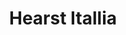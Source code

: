 ---
collection_archive: true
collection_category:
  - Award Winning
  - Award Winning
  - Portraits
  - Lifestyle
  - Color
  - Sports + Athletes
  - Editorial
collection_content: 
collection_cover: https://d1sf55qlb7p6hz.cloudfront.net/hearst-5.jpg
collection_cover_mobile: https://d1sf55qlb7p6hz.cloudfront.net/verticalcovers-25.jpg
collection_description: >-
  Showcasing the health benefits of sprinting set to the backdrop of 1930’s art
  deco.

    
   Winner in the 2016 _American Photography Annual: AP 32_
collection_description_alignment: center
collection_exhibition: []
collection_filter: Commissioned + Stock
collection_hidden: false
collection_meta: Gioa 
collection_press: []
collection_preview:
  - https://d1sf55qlb7p6hz.cloudfront.net/paris_covers-1.jpg
  - https://d1sf55qlb7p6hz.cloudfront.net/paris_covers-2.jpg
  - https://d1sf55qlb7p6hz.cloudfront.net/paris_covers-3.jpg
  - https://d1sf55qlb7p6hz.cloudfront.net/paris_covers-4.jpg
cover_image: https://d1sf55qlb7p6hz.cloudfront.net/social-20.jpg
date: 
hide_footer: true 
logo: 
navigation_theme: white
slug: paris
theme_color: "#F4BEFF"
title: Hearst Itallia
collection_awards:
  - content: |-
      **2016**  
      _AP 32: American Photography Annual 32_
    template: popup-text-element
collection_blocks:
  - _bookshop_name: collections/media-row-start
    row_alignment: between
  - _bookshop_name: collections/media-element 
    color: "#FDE3BB"
    image:  https://d1sf55qlb7p6hz.cloudfront.net/hearst-1.jpg
    margin_left: 30
    margin_right: 0
    margin_y: 100
    width: 40
  - _bookshop_name: collections/media-row
    row_alignment: between
  - _bookshop_name: collections/media-element 
    color: "#B7F5F8"
    image: https://d1sf55qlb7p6hz.cloudfront.net/hearst-2.jpg
    margin_left: 5
    margin_y: 100
    width: 33
  - _bookshop_name: collections/media-element 
    color: "#FECAC4"
    image:  https://d1sf55qlb7p6hz.cloudfront.net/hearst-3.jpg
    margin_left: 0
    margin_right: 15
    margin_y: 300
    width: 30
  - _bookshop_name: collections/media-row
    row_alignment: between
  - _bookshop_name: collections/media-element 
    color: "#F5DFF8"
    image: https://d1sf55qlb7p6hz.cloudfront.net/hearst-5.jpg
    margin_left: 0
    margin_y: 300
    width: 60
  - _bookshop_name: collections/media-element 
    color: "#B2DDFD"
    image:  https://d1sf55qlb7p6hz.cloudfront.net/hearst-4.jpg
    margin_left: 0
    margin_right: 0
    margin_y: 100
    width: 33
  - _bookshop_name: collections/media-row
    row_alignment: between
  - _bookshop_name: collections/media-element 
    color: "#C9F6F9"
    image:  https://d1sf55qlb7p6hz.cloudfront.net/hearst-6.jpg
    margin_left: 40
    margin_y: 100
    width: 40
  - _bookshop_name: collections/media-row
    row_alignment: between
  - _bookshop_name: collections/media-element 
    color: "#FDEBEB"
    image:  https://d1sf55qlb7p6hz.cloudfront.net/hearst-7.jpg
    margin_left: 25
    margin_right: 0
    margin_y: 100
    width: 50
  - _bookshop_name: collections/media-row
    row_alignment: between
  - _bookshop_name: collections/media-element 
    color: "#EDF6C8"
    image: https://d1sf55qlb7p6hz.cloudfront.net/hearst-8.jpg
    margin_left: 10
    margin_right: 0
    margin_y: 100
    width: 30
  - _bookshop_name: collections/media-element 
    color: "#E8F3F7"
    image:  https://d1sf55qlb7p6hz.cloudfront.net/hearst-9.jpg
    margin_left: 0
    margin_right: 5
    margin_y: 300
    width: 50
  - _bookshop_name: collections/media-row
    row_alignment: between
  - _bookshop_name: collections/media-element 
    color: "#F9F3DD"
    image:  https://d1sf55qlb7p6hz.cloudfront.net/hearst-10.jpg
    margin_left: 10
    margin_right: 0
    margin_y: 100
    width: 60
  - _bookshop_name: collections/media-row
    row_alignment: between
  - _bookshop_name: collections/media-element 
    color: "#D2ECFF"
    image:  https://d1sf55qlb7p6hz.cloudfront.net/hearst-12.jpg
    margin_left: 5
    margin_y: 400
    width: 33
  - _bookshop_name: collections/media-element 
    color: "#DFF7F4"
    image:  https://d1sf55qlb7p6hz.cloudfront.net/hearst-11.jpg
    margin_left: 0
    margin_right: 10
    margin_y: 100
    width: 40
  - _bookshop_name: collections/media-row
    row_alignment: between
  - _bookshop_name: collections/media-element 
    color: "#FEEEEE"
    image:  https://d1sf55qlb7p6hz.cloudfront.net/hearst-13.jpg
    margin_left: 30
    margin_y: 100
    width: 40
  - _bookshop_name: collections/media-row-end
---